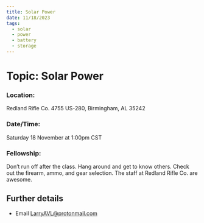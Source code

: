 ```yaml
---
title: Solar Power
date: 11/18/2023
tags:
  - solar
  - power
  - battery
  - storage
---
```

# Topic: Solar Power
### Location:
Redland Rifle Co.
4755 US-280, Birmingham, AL 35242
### Date/Time:
Saturday 18 November at 1:00pm CST
### Fellowship:
Don’t run off after the class. Hang around and get to know others. Check out the firearm, ammo, and gear selection. The staff at Redland Rifle Co. are awesome.
## Further details
- Email [LarryAVL@protonmail.com](mailto:LarryAVL@protonmail.com)